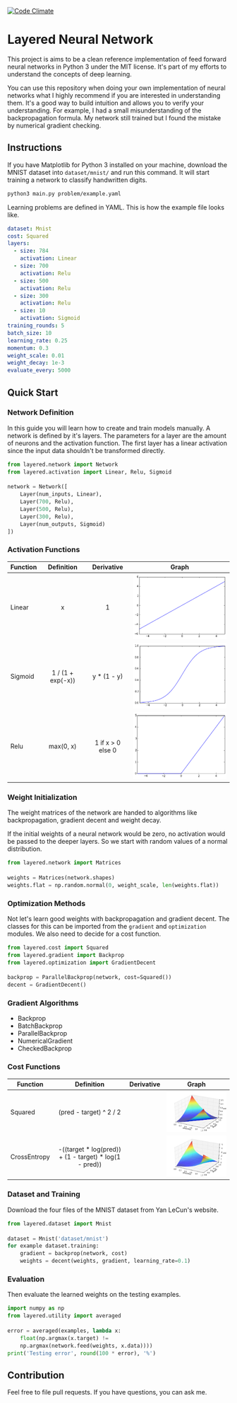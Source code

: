 [![Code Climate][1]][2]

[1]: https://codeclimate.com/github/danijar/layered/badges/gpa.svg
[2]: https://codeclimate.com/github/danijar/layered

Layered Neural Network
======================

This project is aims to be a clean reference implementation of feed forward
neural networks in Python 3 under the MIT license. It's part of my efforts to
understand the concepts of deep learning.

You can use this repository when doing your own implementation of neural
networks what I highly recommend if you are interested in understanding them.
It's a good way to build intuition and allows you to verify your understanding.
For example, I had a small misunderstanding of the backpropagation formula. My
network still trained but I found the mistake by numerical gradient checking.

Instructions
------------

If you have Matplotlib for Python 3 installed on your machine, download the
MNIST dataset into `dataset/mnist/` and run this command. It will start
training a network to classify handwritten digits.

```bash
python3 main.py problem/example.yaml
```

Learning problems are defined in YAML. This is how the example file looks like.

```yaml
dataset: Mnist
cost: Squared
layers:
  - size: 784
    activation: Linear
  - size: 700
    activation: Relu
  - size: 500
    activation: Relu
  - size: 300
    activation: Relu
  - size: 10
    activation: Sigmoid
training_rounds: 5
batch_size: 10
learning_rate: 0.25
momentum: 0.3
weight_scale: 0.01
weight_decay: 1e-3
evaluate_every: 5000
```

Quick Start
-----------

### Network Definition

In this guide you will learn how to create and train models manually. A network
is defined by it's layers. The parameters for a layer are the amount of neurons
and the activation function. The first layer has a linear activation since the
input data shouldn't be transformed directly.

```python
from layered.network import Network
from layered.activation import Linear, Relu, Sigmoid

network = Network([
    Layer(num_inputs, Linear),
    Layer(700, Relu),
    Layer(500, Relu),
    Layer(300, Relu),
    Layer(num_outputs, Sigmoid)
])
```
### Activation Functions

| Function | Definition | Derivative | Graph |
| -------- | :--------: | :--------: | ----- |
| Linear | x | 1 | ![Linear activation](image/linear.png) |
| Sigmoid | 1 / (1 + exp(-x)) | y * (1 - y) | ![Sigmoid activation](image/sigmoid.png) |
| Relu | max(0, x) | 1 if x > 0 else 0 | ![Relu activation](image/relu.png) |

### Weight Initialization

The weight matrices of the network are handed to algorithms like
backpropagation, gradient decent and weight decay.

If the initial weights of a neural network would be zero, no activation would
be passed to the deeper layers. So we start with random values of a normal
distribution.

```python
from layered.network import Matrices

weights = Matrices(network.shapes)
weights.flat = np.random.normal(0, weight_scale, len(weights.flat))
```

### Optimization Methods

Not let's learn good weights with backpropagation and gradient decent.  The
classes for this can be imported from the `gradient` and `optimization`
modules. We also need to decide for a cost function.

```python
from layered.cost import Squared
from layered.gradient import Backprop
from layered.optimization import GradientDecent

backprop = ParallelBackprop(network, cost=Squared())
decent = GradientDecent()
```

### Gradient Algorithms

- Backprop
- BatchBackprop
- ParallelBackprop
- NumericalGradient
- CheckedBackprop

### Cost Functions

| Function | Definition | Derivative | Graph |
| -------- | :--------: | :--------: | ----- |
| Squared | (pred - target) ^ 2 / 2 | | ![Squared cost](image/squared.png) |
| CrossEntropy | -((target * log(pred)) + (1 - target) * log(1 - pred)) | | ![Cross Entropy cost](image/cross-entropy.png) |

### Dataset and Training

Download the four files of the MNIST dataset from Yan LeCun's website.

```python
from layered.dataset import Mnist

dataset = Mnist('dataset/mnist')
for example dataset.training:
    gradient = backprop(network, cost)
    weights = decent(weights, gradient, learning_rate=0.1)
```

### Evaluation

Then evaluate the learned weights on the testing examples.

```python
import numpy as np
from layered.utility import averaged

error = averaged(examples, lambda x:
    float(np.argmax(x.target) !=
    np.argmax(network.feed(weights, x.data))))
print('Testing error', round(100 * error), '%')
```

Contribution
------------

Feel free to file pull requests. If you have questions, you can ask me.

